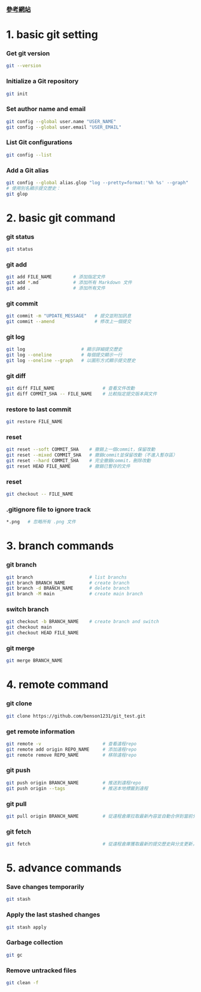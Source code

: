 ### [參考網站](https://www.codecademy.com/learn/learn-git/modules/learn-git-git-workflow-u/cheatsheet)

# 1. basic git setting
### Get git version
```bash
git --version
```
### Initialize a Git repository
```bash
git init
```
### Set author name and email
```bash
git config --global user.name "USER_NAME"
git config --global user.email "USER_EMAIL"
```
### List Git configurations
```bash
git config --list
```
### Add a Git alias
```bash
git config --global alias.glop "log --pretty=format:'%h %s' --graph"
# 使用別名顯示提交歷史：
git glop
```

# 2. basic git command
### git status
```bash
git status
```
### git add
```bash
git add FILE_NAME        # 添加指定文件
git add *.md             # 添加所有 Markdown 文件
git add .                # 添加所有文件
```
### git commit
```bash
git commit -m "UPDATE_MESSAGE"   # 提交並附加訊息
git commit --amend               # 修改上一個提交
```
### git log
```bash
git log                     # 顯示詳細提交歷史
git log --oneline           # 每個提交顯示一行
git log --oneline --graph   # 以圖形方式顯示提交歷史
```
### git diff
```bash
git diff FILE_NAME                  # 查看文件改動
git diff COMMIT_SHA -- FILE_NAME    # 比較指定提交版本與文件
```
### restore to last commit
```bash
git restore FILE_NAME
```
### reset
```bash
git reset --soft COMMIT_SHA    # 撤銷上一個commit，保留改動
git reset --mixed COMMIT_SHA   # 撤銷commit並保留改動（不進入暫存區）
git reset --hard COMMIT_SHA    # 完全撤銷commit，刪除改動
git reset HEAD FILE_NAME       # 撤銷已暫存的文件
```
### reset
```bash
git checkout -- FILE_NAME
```
### .gitignore file to ignore track
```bash
*.png   # 忽略所有 .png 文件
```

# 3. branch commands
### git branch
```bash
git branch                     # list branchs
git branch BRANCH_NAME         # create branch
git branch -d BRANCH_NAME      # delete branch
git branch -M main             # create main branch
```
### switch branch
```bash
git checkout -b BRANCH_NAME    # create branch and switch
git checkout main
git checkout HEAD FILE_NAME
```
### git merge
```bash
git merge BRANCH_NAME
```

# 4. remote command
### git clone
```bash
git clone https://github.com/benson1231/git_test.git
```
### get remote information
```bash
git remote -v                       # 查看遠程repo
git remote add origin REPO_NAME     # 添加遠程repo
git remote remove REPO_NAME         # 移除遠程repo
```
### git push
```bash
git push origin BRANCH_NAME         # 推送到遠程repo
git push origin --tags              # 推送本地標籤到遠程
```
### git pull
```bash
git pull origin BRANCH_NAME         # 從遠程倉庫拉取最新內容並自動合併到當前分支
```
### git fetch
```bash
git fetch                           # 從遠程倉庫獲取最新的提交歷史與分支更新，但不更新本地工作區
```

# 5. advance commands
### Save changes temporarily
```bash
git stash
```
### Apply the last stashed changes
```bash
git stash apply
```
### Garbage collection
```bash
git gc
```
### Remove untracked files
```bash
git clean -f
```
